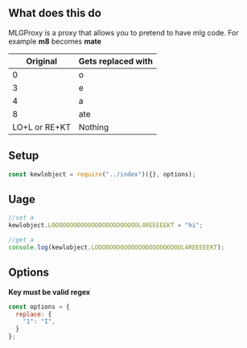 ## What does this do

MLGProxy is a proxy that allows you to pretend to have mlg code. For example **m8** becomes **mate**

| Original      | Gets replaced with |
|---------------|--------------------|
| 0             | o                  |
| 3             | e                  |
| 4             | a                  |
| 8             | ate                |
| LO+L or RE+KT | Nothing            |

## Setup

```js
const kewlobject = require("../index")({}, options);
```

## Uage

```js
//set a
kewlobject.LOOOOOOOOOOOOOOOOOOOOOOOOL4REEEEEKT = "hi";

//get a
console.log(kewlobject.LOOOOOOOOOOOOOOOOOOOOOOOOL4REEEEEKT);
```

## Options

**Key must be valid regex**
```js
const options = {
  replace: {
    "1": "I",
  }
};
```
